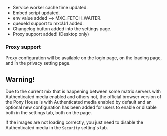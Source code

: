 - Service worker cache time updated.
- Embed script updated.
- env value added --> MXC_FETCH_WAITER.
- queueId support to mxcUrl added.
- Changelog button added into the settings page.
- Proxy support added! (Desktop only)

### Proxy support

Proxy configuration will be available on the login page, on the loading page, and in the privacy setting page.

## Warning!

Due to the current mix that is happening between some matrix servers with Authenticated media enabled and others not, the official browser version of the Pony House is with Authenticated media enabled by default and an optional new configuration has been added for users to enable or disable both in the settings tab, both on the page.

If the images are not loading correctly, you just need to disable the Authenticated media in the `Security` setting's tab.
